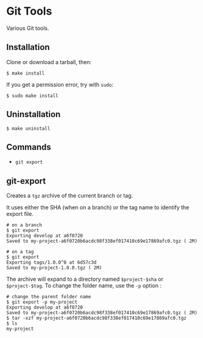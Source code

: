 # Git Tools

Various Git tools.

## Installation

Clone or download a tarball, then:

    $ make install

If you get a permission error, try with `sudo`:

    $ sudo make install

## Uninstallation

    $ make uninstall

## Commands

- `git export`

## git-export

Creates a `tgz` archive of the current branch or tag.

It uses either the SHA (when on a branch) or the tag name to identify the export file.

    # on a branch
    $ git export
    Exporting develop at a6f0720
    Saved to my-project-a6f0720b6acdc98f338ef017410c69e17869afc0.tgz ( 2M)

    # on a tag
    $ git export
    Exporting tags/1.0.0^0 at 6d57c3d
    Saved to my-project-1.0.0.tgz ( 2M)

The archive will expand to a directory named `$project-$sha` or `$project-$tag`. To change the folder name, use the `-p` option :

    # change the parent folder name
    $ git export -p my-project
    Exporting develop at a6f0720
    Saved to my-project-a6f0720b6acdc98f338ef017410c69e17869afc0.tgz ( 2M)
    $ tar -xzf my-project-a6f0720b6acdc98f338ef017410c69e17869afc0.tgz
    $ ls
    my-project

